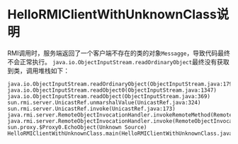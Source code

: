 # HelloRMIClientWithUnknownClass说明
RMI调用时，服务端返回了一个客户端不存在的类的对象`Messagge`，导致代码最终不会正常执行。
`java.io.ObjectInputStream.readOrdinaryObject`最终没有获取到类，调用堆栈如下：
```text
java.io.ObjectInputStream.readOrdinaryObject(ObjectInputStream.java:1795)
java.io.ObjectInputStream.readObject0(ObjectInputStream.java:1347)
java.io.ObjectInputStream.readObject(ObjectInputStream.java:369)
sun.rmi.server.UnicastRef.unmarshalValue(UnicastRef.java:324)
sun.rmi.server.UnicastRef.invoke(UnicastRef.java:173)
java.rmi.server.RemoteObjectInvocationHandler.invokeRemoteMethod(RemoteObjectInvocationHandler.java:194)
java.rmi.server.RemoteObjectInvocationHandler.invoke(RemoteObjectInvocationHandler.java:148)
sun.proxy.$Proxy0.EchoObject(Unknown Source)
HelloRMIClientWithUnknownClass.main(HelloRMIClientWithUnknownClass.java:24)
```
